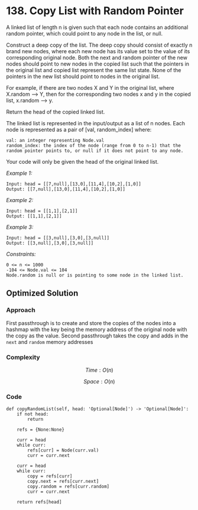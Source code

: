 # 138. Copy List with Random Pointer
A linked list of length n is given such that each node contains an additional random pointer, which could point to any node in the list, or null.

Construct a deep copy of the list. The deep copy should consist of exactly n brand new nodes, where each new node has its value set to the value of its corresponding original node. Both the next and random pointer of the new nodes should point to new nodes in the copied list such that the pointers in the original list and copied list represent the same list state. None of the pointers in the new list should point to nodes in the original list.

For example, if there are two nodes X and Y in the original list, where X.random --> Y, then for the corresponding two nodes x and y in the copied list, x.random --> y.

Return the head of the copied linked list.

The linked list is represented in the input/output as a list of n nodes. Each node is represented as a pair of [val, random_index] where:

    val: an integer representing Node.val
    random_index: the index of the node (range from 0 to n-1) that the random pointer points to, or null if it does not point to any node.

Your code will only be given the head of the original linked list.

*Example 1:*

```
Input: head = [[7,null],[13,0],[11,4],[10,2],[1,0]]
Output: [[7,null],[13,0],[11,4],[10,2],[1,0]]
```

*Example 2:*

```
Input: head = [[1,1],[2,1]]
Output: [[1,1],[2,1]]
```

*Example 3:*

```
Input: head = [[3,null],[3,0],[3,null]]
Output: [[3,null],[3,0],[3,null]]
```

*Constraints:*

```
0 <= n <= 1000
-104 <= Node.val <= 104
Node.random is null or is pointing to some node in the linked list.
```

## Optimized Solution

### Approach
First passthrough is to create and store the copies of the nodes into a hashmap with the key being the memory address of the original node with the copy as the value. Second passthrough takes the copy and adds in the `next` and `random` memory addresses

### Complexity
$$Time: O(n)$$

$$Space: O(n)$$

### Code
```
def copyRandomList(self, head: 'Optional[Node]') -> 'Optional[Node]':
    if not head:
        return

    refs = {None:None}
    
    curr = head
    while curr:
        refs[curr] = Node(curr.val)
        curr = curr.next

    curr = head
    while curr:
        copy = refs[curr]
        copy.next = refs[curr.next]
        copy.random = refs[curr.random]
        curr = curr.next

    return refs[head]
```